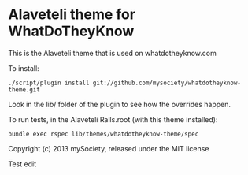# Alaveteli theme for WhatDoTheyKnow

This is the Alaveteli theme that is used on whatdotheyknow.com

To install:

    ./script/plugin install git://github.com/mysociety/whatdotheyknow-theme.git

Look in the lib/ folder of the plugin to see how the overrides happen.

To run tests, in the Alaveteli Rails.root (with this theme installed):

    bundle exec rspec lib/themes/whatdotheyknow-theme/spec

Copyright (c) 2013 mySociety, released under the MIT license

Test edit
